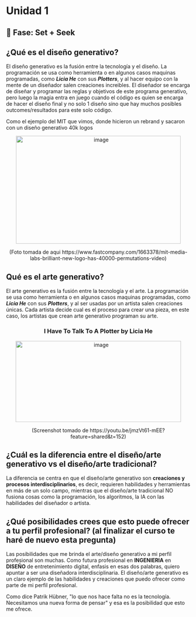 # Unidad 1

## 🔎 Fase: Set + Seek

## ¿Qué es el diseño generativo?
El diseño generativo es la fusión entre la tecnología y el diseño. La programación se usa como herramienta o en algunos casos maquinas programadas, como ***Licia He*** con sus ***Plotters***, y al hacer equipo con la mente de un diseñador salen creaciones increibles. El diseñador se encarga de diseñar y programar las reglas y objetivos de este programa generativo, pero luego la magia entra en juego cuando el código es quien se encarga de hacer el diseño final y no solo 1 diseño sino que hay muchos posibles outcomes/resultados para este solo código.

Como el ejemplo del MIT que vimos, donde hicieron un rebrand y sacaron con un diseño generativo 40k logos

<p align = center>
<img width="450" height="294" alt="image" src="https://github.com/user-attachments/assets/d39e0071-6c8f-4af2-b1bb-f631ae280569" />
</p>

<p align = center>
(Foto tomada de aqui https://www.fastcompany.com/1663378/mit-media-labs-brilliant-new-logo-has-40000-permutations-video)
</p>

## Qué es el arte generativo?

El arte generativo es la fusión entre la tecnología y el arte. La programación se usa como herramienta o en algunos casos maquinas programadas, como ***Licia He*** con sus ***Plotters***, y al ser usadas por un artista salen creaciones únicas. Cada artista decide cual es el proceso para crear una pieza, en este caso, los artistas que crean arte generativo programan su arte.

### <p align = center> I Have To Talk To A Plotter by Licia He </p>
<p align = center>
<img width="452" height="221" alt="image" src="https://github.com/user-attachments/assets/987910db-7dc3-4563-bb71-40c1993870e3" /> </p>

<p align = center> (Screenshot tomado de https://youtu.be/jmzVt61-mEE?feature=shared&t=152) </p>

## ¿Cuál es la diferencia entre el diseño/arte generativo vs el diseño/arte tradicional?
La diferencia se centra en que el diseño/arte generativo son **creaciones y procesos interdisciplinarios**, es decir, requieren habilidades y herramientas en más de un solo campo, mientras que el diseño/arte tradicional NO fusiona cosas como la programación, los algoritmos, la IA con las habilidades del diseñador o artista.

## ¿Qué posibilidades crees que esto puede ofrecer a tu perfil profesional? (al finalizar el curso te haré de nuevo esta pregunta)
Las posibilidades que me brinda el arte/diseño generativo a mi perfil profesional son muchas. Como futura profesional en **INGENIERIA** en **DISEÑO** de entretenimiento digital, enfasis en esas dos palabras, quiero apuntar a ser una diseñadora interdisciplinaria. El diseño/arte generativo es un claro ejemplo de las habilidades y creaciones que puedo ofrecer como parte de mi perfil profesional.

Como dice Patrik Hübner, "lo que nos hace falta no es la tecnología. Necesitamos una nueva forma de pensar" y esa es la posibilidad que esto me ofrece.
